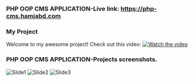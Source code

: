### PHP OOP CMS APPLICATION-Live link: https://php-cms.hamjabd.com
### My Project
Welcome to my awesome project! Check out this video:
[![Watch the video](https://img.youtube.com/vi/YOUR_VIDEO_ID_HERE/0.jpg)](https://www.youtube.com/embed/YOUR_VIDEO_ID_HERE)


### PHP OOP CMS APPLICATION-Projects screenshots.
![Slide1](https://github.com/AmirHam-Za/cms-oop/assets/125890933/5250b8ab-3d13-4f97-81b6-40b9c696bbb5)
![Slide2](https://github.com/AmirHam-Za/cms-oop/assets/125890933/9d1c8eb0-d99a-48d4-ab2f-795641b86010)
![Slide3](https://github.com/AmirHam-Za/cms-oop/assets/125890933/91bc6206-99a0-46e2-b63a-fc8a19785217)



